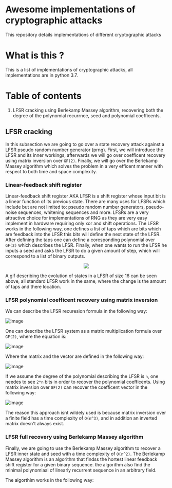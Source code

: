 # Awesome implementations of cryptographic attacks
This repository details implementations of different cryptographic attacks

# What is this ?

This is a list of implementations of cryptographic attacks, all implementations are in python 3.7.

# Table of contents

1. LFSR cracking using Berlekamp Massey algorithm, recovering both the degree of the polynomial recurrnce, seed and polynomial coefficents.

## LFSR cracking

In this subsection we are going to go over a state recovery attack against a LFSR pseudo random number generator (prng). First, we will introduce the LFSR and its inner workings, afterwards we will go over coefficent recovery using matrix inversion over `GF(2)`. Finally, we will go over the Berlekamp Massey algorithm which solves the problem in a very efficent manner with respect to both time and space complexity.

### Linear-feedback shift register

Linear-feedback shift register AKA LFSR is a shift register whose input bit is a linear function of its previous state. There are many uses for LFSRs which include but are not limited to: pseudo random number generators, pseudo-noise sequences, whitening sequences and more. LFSRs are a very attractive choice for implementations of RNG as they are very easy implement in hardware requiring only xor and shift operations.
The LFSR works in the following way, one defines a list of taps which are bits which are feedback into the LFSR this bits will define the next state of the LFSR. After defining the taps one can define a coresponding polynomial over `GF(2)` which describes the LFSR. Finally, when one wants to run the LFSR he inputs a seed and asks the LFSR to do a given amount of step, which will correspond to a list of binary outputs.

<figure>
<p align="center">
  <img src="https://upload.wikimedia.org/wikipedia/commons/9/99/Lfsr.gif" />
</p>
</figure>

A gif describing the evolution of states in a LFSR of size 16 can be seen above, all standard LFSR work in the same, where the change is the amount of taps and there location.

### LFSR polynomial coefficent recovery using matrix inversion

We can describe the LFSR recuresion formula in the following way:

![image](https://user-images.githubusercontent.com/60748408/141657818-b3b6c39f-d211-4d69-a0ab-b68acf312f53.png)

One can describe the LFSR system as a matrix multiplication formula over `GF(2)`, where the equation is:

![image](https://user-images.githubusercontent.com/60748408/141657879-6842e7c0-86bf-4084-b694-3769ddba6ac2.png)

Where the matrix and the vector are defined in the following way:

![image](https://user-images.githubusercontent.com/60748408/141657915-6bc3018a-2de1-42f7-b2f6-9112218093ac.png)

If we assume the degree of the polynomial describing the LFSR is `n`, one needes to see `2*n` bits in order to recover the polynomial coefficents. Using matrix inversion over `GF(2)` can recover the coefficent vector in the following way:

![image](https://user-images.githubusercontent.com/60748408/141657993-c93ad4a2-a67e-4643-9b7e-8eae60bc082b.png)

The reason this approach isnt wildely used is because matrix inversion over a finite field has a time complexity of `O(n^3)`, and in addition an inverted matrix doesn't always exist. 

### LFSR full recovery using Berlekamp Massey algorithm

Finally, we are going to use the Berlekamp Massey algorithm to recover a LFSR inner state and seed with a time complexity of `O(n^2)`. The Berlekamp Massey algorithm is an algorithm that findss the hortest linear feedback shift register for a given binary sequence. the algorithm also find the minimal polynomiaal of linearly recurrent sequence in an arbitrary field. 

The algorthim works in the following way:




